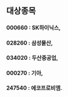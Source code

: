 ## 대상종목
#### 000660 : SK하이닉스, 
#### 028260 : 삼성물산,
#### 034020 : 두산중공업, 
#### 000270 : 기아,
#### 247540 : 에코프로비엠.

